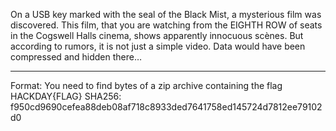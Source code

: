 On a USB key marked with the seal of the Black Mist, a mysterious film was discovered. This film, that you are watching from the  EIGHTH ROW  of seats in the Cogswell Halls cinema, shows apparently innocuous scènes. But according to rumors, it is not just a simple video. Data would have been compressed and hidden there… 

----------------------------------

Format: You need to find bytes of a zip archive containing the flag HACKDAY{FLAG}
SHA256: f950cd9690cefea88deb08af718c8933ded7641758ed145724d7812ee79102d0